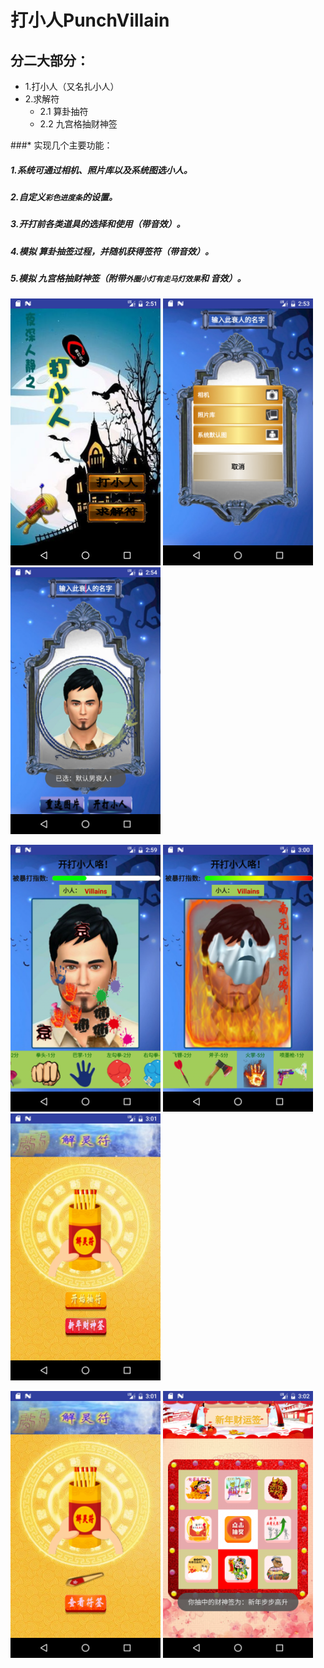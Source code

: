 # 打小人PunchVillain

## 分二大部分：
   * 1.打小人（又名扎小人）
   * 2.求解符
      * 2.1 算卦抽符
      * 2.2 九宫格抽财神签
      
###* 实现几个主要功能：

#####  1.系统可通过相机、照片库以及系统图选小人。

#####  2.自定义`彩色进度条`的设置。

#####  3.开打前各类道具的选择和使用（带音效）。

#####  4.模拟 算卦抽签过程，并随机获得签符（带音效）。

#####  5.模拟 九宫格抽财神签（附带`外圈小灯有走马灯效果`和 音效）。


![image](https://github.com/sallyQin/PunchVillain/raw/master/app/src/main/res/raw/1.png)
![image](https://github.com/sallyQin/PunchVillain/raw/master/app/src/main/res/raw/2.png)
![image](https://github.com/sallyQin/PunchVillain/raw/master/app/src/main/res/raw/3.png)

![image](https://github.com/sallyQin/PunchVillain/raw/master/app/src/main/res/raw/4.png)
![image](https://github.com/sallyQin/PunchVillain/raw/master/app/src/main/res/raw/5.png)
![image](https://github.com/sallyQin/PunchVillain/raw/master/app/src/main/res/raw/6.png)


![image](https://github.com/sallyQin/PunchVillain/raw/master/app/src/main/res/raw/7.png)
![image](https://github.com/sallyQin/PunchVillain/raw/master/app/src/main/res/raw/8.png)
